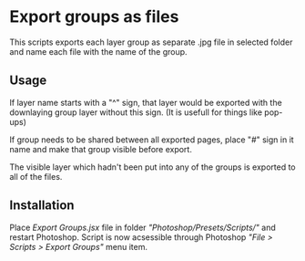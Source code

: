 # Export groups as files

This scripts exports each layer group as separate .jpg file in selected folder and name each file with the name of the group.

## Usage

If layer name starts with a "^" sign, that layer would be exported with the downlaying group layer without this sign. (It is usefull for things like pop-ups)

If group needs to be shared between all exported pages, place "#" sign in it name and make that group visible before export.

The visible layer which hadn't been put into any of the groups is exported to all of the files.


## Installation

Place *Export Groups.jsx* file in folder *"Photoshop/Presets/Scripts/"* and restart Photoshop. Script is now acsessible through Photoshop *"File > Scripts > Export Groups"* menu item.